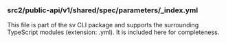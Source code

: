 ### src2/public-api/v1/shared/spec/parameters/_index.yml

This file is part of the sv CLI package and supports the surrounding TypeScript modules (extension: .yml). It is included here for completeness.